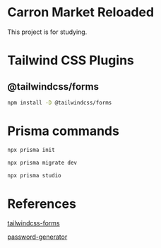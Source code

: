 # Carron Market Reloaded

This project is for studying.

# Tailwind CSS Plugins

## @tailwindcss/forms

```sh
npm install -D @tailwindcss/forms
```

# Prisma commands

```sh
npx prisma init
```

```sh
npx prisma migrate dev
```

```sh
npx prisma studio
```

# References

[tailwindcss-forms][tailwindcss-forms]

[password-generator][password-generator]

[tailwindcss-forms]: https://github.com/tailwindlabs/tailwindcss-forms
[password-generator]: https://1password.com/password-generator/
